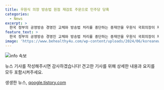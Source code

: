 ```yaml
---
title: 우원식 의장 방송법 원점 재검토 주문으로 민주당 당혹
categories:
  - News
excerpt: >
  한국 정부의 공영방송 경영진 교체와 방송법 처리를 중단하는 중재안을 우원식 국회의장이 제안했다. 해당 법안은 공영방송 이사 수를 증가시키고 추천권을 학계 및 시민사회에 부여하는 내용을 담고 있는데, 이에 대해 여당은 반대 입장을 내비쳤다. 또한 현 정부의 방송 장악을 파행의 원인으로 지적했다. 민주당은 제안에 대한 논의를 진행할 계획이며, 건전한 공영방송 제도를 위해 국민 협의체를 구성할 것을 제안했다.
feature_text: >
  한국 정부의 공영방송 경영진 교체와 방송법 처리를 중단하는 중재안을 우원식 국회의장이 제안했다. 해당 법안은 공영방송 이사 수를 증가시키고 추천권을 학계 및 시민사회에 부여하는 내용을 담고 있는데, 이에 대해 여당은 반대 입장을 내비쳤다. 또한 현 정부의 방송 장악을 파행의 원인으로 지적했다. 민주당은 제안에 대한 논의를 진행할 계획이며, 건전한 공영방송 제도를 위해 국민 협의체를 구성할 것을 제안했다.
image: 'https://www.behealthy4u.com/wp-content/uploads/2024/06/koreanews.jpg'
---
```


<p><img src="https://www.behealthy4u.com/wp-content/uploads/2024/06/koreanews.jpg" alt="info 속보" /></p>

<p>뉴스 기사를 작성해주시면 감사하겠습니다! 견고한 기사를 위해 상세한 내용과 요지를 모두 포함시켜주세요.</p>
생생한 뉴스, <a href="https://qoogle.tistory.com" rel="dofollow">qoogle.tistory.com</a>


